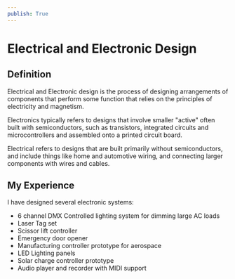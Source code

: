 ```yaml
---
publish: True
---
```


# Electrical and Electronic Design

## Definition
Electrical and Electronic design is the process of designing arrangements of components that perform some function that relies on the principles of electricity and magnetism.

Electronics typically refers to designs that involve smaller "active" often built with semiconductors, such as transistors, integrated circuits and microcontrollers and assembled onto a printed circuit board.

Electrical refers to designs that are built primarily without semiconductors, and include things like home and automotive wiring, and connecting larger components with wires and cables.


## My Experience
I have designed several electronic systems:

- 6 channel DMX Controlled lighting system for dimming large AC loads
- Laser Tag set
- Scissor lift controller
- Emergency door opener 
-  Manufacturing controller prototype for aerospace
- LED Lighting panels
- Solar charge controller prototype
- Audio player and recorder with MIDI support